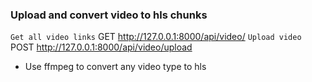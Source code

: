 ### Upload and convert video to hls chunks

`Get all video links` GET http://127.0.0.1:8000/api/video/
`Upload video` POST http://127.0.0.1:8000/api/video/upload

- Use ffmpeg to convert any video type to hls